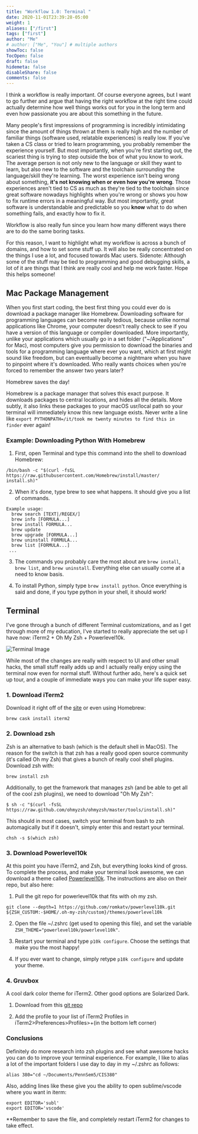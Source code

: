 ```yaml
---
title: "Workflow 1.0: Terminal "
date: 2020-11-01T23:39:28-05:00
weight: 1
aliases: ["/first"]
tags: ["first"]
author: "Me"
# author: ["Me", "You"] # multiple authors
showToc: false
TocOpen: false
draft: false
hidemeta: false
disableShare: false
comments: false
---
```


I think a workflow is really important. Of course everyone agrees, but I want to go further and argue that having the right workflow at the right time could actually determine how well things works out for you in the long term and even how passionate you are about this something in the future.

Many people's first impressions of programming is incredibly intimidating since the amount of things thrown at them is really high and the number of familiar things (software used, relatable experiences) is really low. If you've taken a CS class or tried to learn programming, you probably remember the experience yourself. But most importantly, when you're first starting out, the scariest thing is trying to step outside the box of what you know to work. The average person is not only new to the language or skill they want to learn, but also new to the software and the toolchain _surrounding_ the language/skill they're learning. The worst experience isn't being wrong about something, **it's not knowing when or even how you're wrong**. Those experiences aren't tied to CS as much as they're tied to the toolchain since great software nowadays highlights when you're wrong or shows you how to fix runtime errors in a meaningful way. But most importantly, great software is understandable and predictable so you **know** what to do when something fails, and exactly how to fix it.

Workflow is also really fun since you learn how many different ways there are to do the same boring tasks.

For this reason, I want to highlight what my workflow is across a bunch of domains, and how to set some stuff up. It will also be really concentrated on the things I use a lot, and focused towards Mac users. Sidenote: Although some of the stuff may be tied to programming and good debugging skills, a lot of it are things that I think are really cool and help me work faster. Hope this helps someone!

## Mac Package Management

When you first start coding, the best first thing you could ever do is download a package manager like Homebrew. Downloading software for programming languages can become really tedious, because unlike normal applications like Chrome, your computer doesn't really check to see if you have a version of this language or compiler downloaded. More importantly, unlike your applications which usually go in a set folder ("~/Applications" for Mac), most computers give you permission to download the binaries and tools for a programming language where ever you want, which at first might sound like freedom, but can eventually become a nightmare when you have to pinpoint where it's downloaded. Who really wants choices when you're forced to remember the answer two years later?

Homebrew saves the day!

Homebrew is a package manager that solves this exact purpose. It downloads packages to central locations, and hides all the details. More subtly, it also links these packages to your macOS usr/local path so your terminal will immediately know this new language exists. Never write a line like `export PYTHONPATH=/it/took me twenty minutes to find this in finder` ever again!

### Example: Downloading Python With Homebrew

1. First, open Terminal and type this command into the shell to download Homebrew:

```
/bin/bash -c "$(curl -fsSL https://raw.githubusercontent.com/Homebrew/install/master/
install.sh)"
```

2. When it's done, type brew to see what happens. It should give you a list of commands.

```
Example usage:
  brew search [TEXT|/REGEX/]
  brew info [FORMULA...]
  brew install FORMULA...
  brew update
  brew upgrade [FORMULA...]
  brew uninstall FORMULA...
  brew list [FORMULA...]
 ...
```

3. The commands you probably care the most about are `brew install`, `brew list`, and `brew uninstall`. Everything else can usually come at a need to know basis.

4. To install Python, simply type `brew install python`. Once everything is said and done, if you type python in your shell, it should work!

## Terminal

I've gone through a bunch of different Terminal customizations, and as I get through more of my education, I've started to really appreciate the set up I have now: iTerm2 + Oh My Zsh + Powerlevel10k.

![Terminal Image](/img/terminal.png)

While most of the changes are really with respect to UI and other small hacks, the small stuff really adds up and I actually really enjoy using the terminal now even for normal stuff. Without further ado, here's a quick set up tour, and a couple of immediate ways you can make your life super easy.

### 1. Download iTerm2

Download it right off of the [site](https://www.iterm2.com/) or even using Homebrew:

```
brew cask install iterm2
```

### 2. Download zsh

Zsh is an alternative to bash (which is the default shell in MacOS). The reason for the switch is that zsh has a really good open source community (it's called Oh my Zsh) that gives a bunch of really cool shell plugins. Download zsh with:

```
brew install zsh
```

Additionally, to get the framework that manages zsh (and be able to get all of the cool zsh plugins), we need to download "Oh My Zsh":

```
$ sh -c "$(curl -fsSL https://raw.github.com/ohmyzsh/ohmyzsh/master/tools/install.sh)"
```

This should in most cases, switch your terminal from bash to zsh automagically but if it doesn't, simply enter this and restart your terminal.

```
chsh -s $(which zsh)
```

### 3. Download Powerlevel10k

At this point you have iTerm2, and Zsh, but everything looks kind of gross. To complete the process, and make your terminal look awesome, we can download a theme called [Powerlevel10k](https://github.com/romkatv/powerlevel10k#oh-my-zsh). The instructions are also on their repo, but also here:

1. Pull the git repo for powerlevel10k that fits with oh my zsh.

```
git clone --depth=1 https://github.com/romkatv/powerlevel10k.git ${ZSH_CUSTOM:-$HOME/.oh-my-zsh/custom}/themes/powerlevel10k
```

2. Open the file ~/.zshrc (get used to opening this file), and set the variable `ZSH_THEME="powerlevel10k/powerlevel10k"`.

3. Restart your terminal and type `p10k configure`. Choose the settings that make you the most happy!

4. If you ever want to change, simply retype `p10k configure` and update your theme.

### 4. Gruvbox

A cool dark color theme for iTerm2. Other good options are Solarized Dark.

1. Download from this [git repo](https://github.com/herrbischoff/iterm2-gruvbox)

2. Add the profile to your list of iTerm2 Profiles in iTerm2>Preferences>Profiles>+(in the bottom left corner)

### Conclusions

Definitely do more research into zsh plugins and see what awesome hacks you can do to improve your terminal experience. For example, I like to alias a lot of the important folders I use day to day in my ~/.zshrc as follows:

```
alias 380="cd ~/Documents/PennSem5/CIS380"
```

Also, adding lines like these give you the ability to open sublime/vscode where you want in iterm:

```
export EDITOR='subl'
export EDITOR='vscode'
```

\*\*Remember to save the file, and completely restart iTerm2 for changes to take effect.
